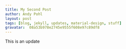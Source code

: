 ```yaml
---
title: My Second Post
author: Andy Pohl
layout: post
tags: [blog, jekyll, updates, material-design, stuff]
gravatar:  08a53b978e2745e9555f608e97c89df8
---
```


This is an update
